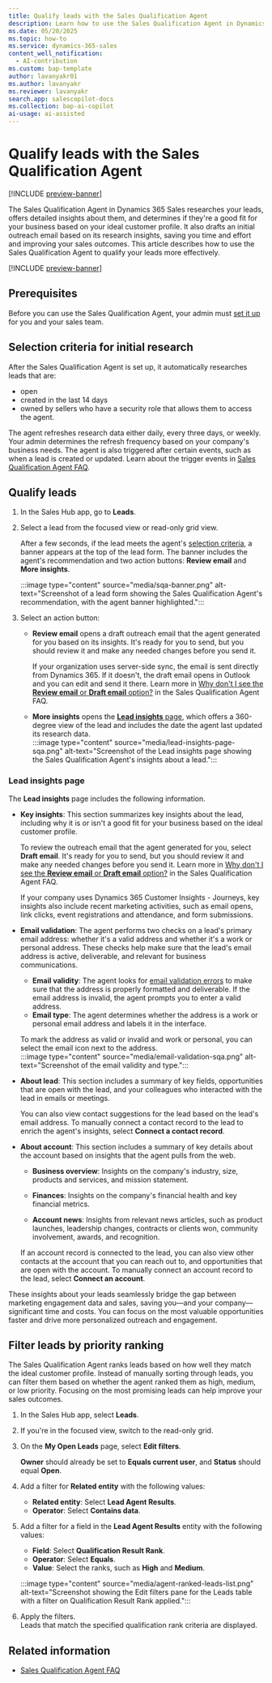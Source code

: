 ```yaml
---
title: Qualify leads with the Sales Qualification Agent
description: Learn how to use the Sales Qualification Agent in Dynamics 365 Sales to qualify leads more effectively and improve sales outcomes.
ms.date: 05/20/2025
ms.topic: how-to
ms.service: dynamics-365-sales
content_well_notification:
  - AI-contribution
ms.custom: bap-template
author: lavanyakr01
ms.author: lavanyakr
ms.reviewer: lavanyakr
search.app: salescopilot-docs
ms.collection: bap-ai-copilot
ai-usage: ai-assisted
---
```


# Qualify leads with the Sales Qualification Agent

[!INCLUDE [preview-banner](~/../shared-content/shared/preview-includes/preview-banner.md)]

The Sales Qualification Agent in Dynamics 365 Sales researches your leads, offers detailed insights about them, and determines if they're a good fit for your business based on your ideal customer profile. It also drafts an initial outreach email based on its research insights, saving you time and effort and improving your sales outcomes. This article describes how to use the Sales Qualification Agent to qualify your leads more effectively.

[!INCLUDE [preview-banner](~/../shared-content/shared/preview-includes/preview-note-d365.md)]

## Prerequisites

Before you can use the Sales Qualification Agent, your admin must [set it up](./configure-sales-qualification-agent.md) for you and your sales team.

<a name="selection-criteria-for-research"></a>
## Selection criteria for initial research

After the Sales Qualification Agent is set up, it automatically researches leads that are:

- open
- created in the last 14 days
- owned by sellers who have a security role that allows them to access the agent.

The agent refreshes research data either daily, every three days, or weekly. Your admin determines the refresh frequency based on your company's business needs. The agent is also triggered after certain events, such as when a lead is created or updated. Learn about the trigger events in [Sales Qualification Agent FAQ](sales-qualification-agent-faq.md#trigger-events).

## Qualify leads

1. In the Sales Hub app, go to **Leads**.

1. Select a lead from the focused view or read-only grid view.

    After a few seconds, if the lead meets the agent's [selection criteria](#selection-criteria-for-research), a banner appears at the top of the lead form. The banner includes the agent's recommendation and two action buttons: **Review email** and **More insights**.

    :::image type="content" source="media/sqa-banner.png" alt-text="Screenshot of a lead form showing the Sales Qualification Agent's recommendation, with the agent banner highlighted.":::

1. Select an action button:

   - **Review email** opens a draft outreach email that the agent generated for you based on its insights. It's ready for you to send, but you should review it and make any needed changes before you send it.

      If your organization uses server-side sync, the email is sent directly from Dynamics 365. If it doesn't, the draft email opens in Outlook and you can edit and send it there. Learn more in [Why don't I see the **Review email** or **Draft email** option?](sales-qualification-agent-faq.md#cant-see-email-options) in the Sales Qualification Agent FAQ.

   - **More insights** opens the [**Lead insights** page](#lead-insights-page), which offers a 360-degree view of the lead and includes the date the agent last updated its research data.  
     :::image type="content" source="media/lead-insights-page-sqa.png" alt-text="Screenshot of the Lead insights page showing the Sales Qualification Agent's insights about a lead.":::

### Lead insights page

The **Lead insights** page includes the following information.

- **Key insights**: This section summarizes key insights about the lead, including why it is or isn't a good fit for your business based on the ideal customer profile.

  To review the outreach email that the agent generated for you, select **Draft email**. It's ready for you to send, but you should review it and make any needed changes before you send it. Learn more in [Why don't I see the **Review email** or **Draft email** option?](sales-qualification-agent-faq.md#cant-see-email-options) in the Sales Qualification Agent FAQ.

  If your company uses Dynamics 365 Customer Insights - Journeys, key insights also include recent marketing activities, such as email opens, link clicks, event registrations and attendance, and form submissions.

- **Email validation**: The agent performs two checks on a lead's primary email address: whether it's a valid address and whether it's a work or personal address. These checks help make sure that the lead's email address is active, deliverable, and relevant for business communications.

  - **Email validity**: The agent looks for [email validation errors](work-invalid-email-addresses.md) to make sure that the address is properly formatted and deliverable. If the email address is invalid, the agent prompts you to enter a valid address.
  - **Email type**: The agent determines whether the address is a work or personal email address and labels it in the interface.

  To mark the address as valid or invalid and work or personal, you can select the email icon next to the address.  
  :::image type="content" source="media/email-validation-sqa.png" alt-text="Screenshot of the email validity and type.":::

- **About lead**: This section includes a summary of key fields, opportunities that are open with the lead, and your colleagues who interacted with the lead in emails or meetings.

  You can also view contact suggestions for the lead based on the lead's email address. To manually connect a contact record to the lead to enrich the agent's insights, select **Connect a contact record**.

- **About account**: This section includes a summary of key details about the account based on insights that the agent pulls from the web.

  - **Business overview**: Insights on the company's industry, size, products and services, and mission statement.

  - **Finances**: Insights on the company's financial health and key financial metrics.

  - **Account news**: Insights from relevant news articles, such as product launches, leadership changes, contracts or clients won, community involvement, awards, and recognition.

   If an account record is connected to the lead, you can also view other contacts at the account that you can reach out to, and opportunities that are open with the account. To manually connect an account record to the lead, select **Connect an account**.

These insights about your leads seamlessly bridge the gap between marketing engagement data and sales, saving you&mdash;and your company&mdash;significant time and costs. You can focus on the most valuable opportunities faster and drive more personalized outreach and engagement.

## Filter leads by priority ranking

The Sales Qualification Agent ranks leads based on how well they match the ideal customer profile. Instead of manually sorting through leads, you can filter them based on whether the agent ranked them as high, medium, or low priority. Focusing on the most promising leads can help improve your sales outcomes.

1. In the Sales Hub app, select **Leads**.

1. If you're in the focused view, switch to the read-only grid.

1. On the **My Open Leads** page, select **Edit filters**.

    **Owner** should already be set to **Equals current user**, and **Status** should equal **Open**.

1. Add a filter for **Related entity** with the following values:

    - **Related entity**: Select **Lead Agent Results**.
    - **Operator**: Select **Contains data**.

1. Add a filter for a field in the **Lead Agent Results** entity with the following values:

    - **Field**: Select **Qualification Result Rank**.
    - **Operator**: Select **Equals**.
    - **Value**: Select the ranks, such as **High** and **Medium**.

   :::image type="content" source="media/agent-ranked-leads-list.png" alt-text="Screenshot showing the Edit filters pane for the Leads table with a filter on Qualification Result Rank applied.":::

1. Apply the filters.  
    Leads that match the specified qualification rank criteria are displayed.

## Related information

- [Sales Qualification Agent FAQ](sales-qualification-agent-faq.md)
